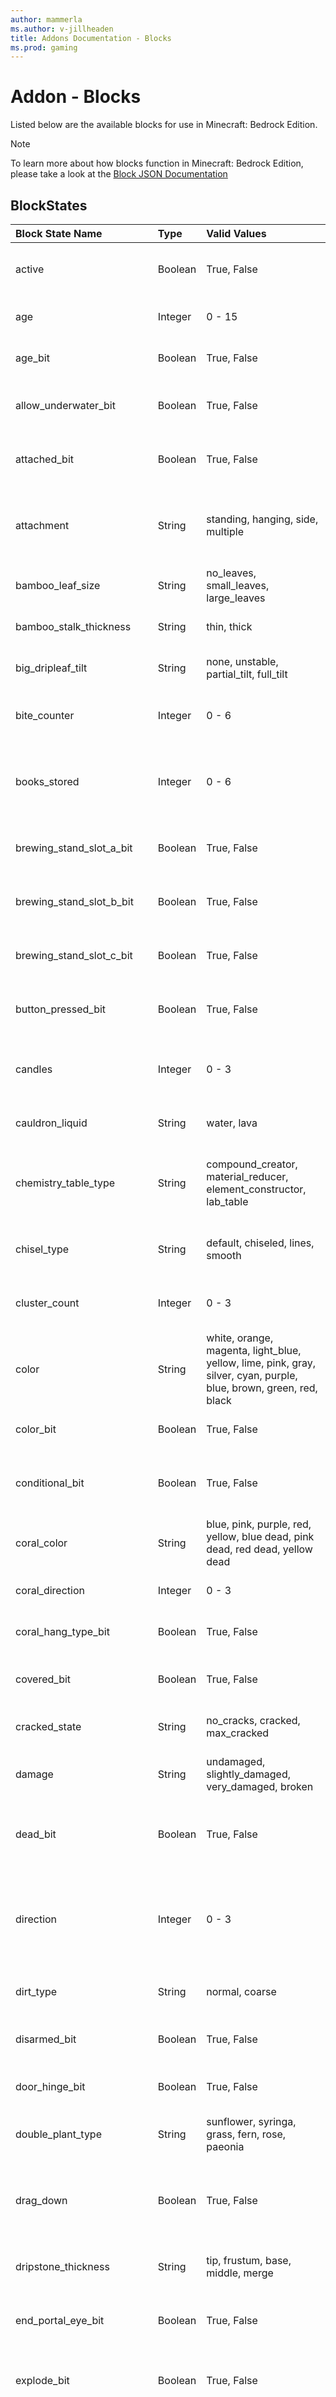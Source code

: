 ```yaml
---
author: mammerla
ms.author: v-jillheaden
title: Addons Documentation - Blocks
ms.prod: gaming
---
```


# Addon - Blocks

Listed below are the available blocks for use in Minecraft: Bedrock Edition.

> [!NOTE]
> To learn more about how blocks function in Minecraft: Bedrock Edition, please take a look at the [Block JSON Documentation](../../BlockReference/index.yml)

## BlockStates

| Block State Name| Type| Valid Values| Description |
|:-----------|:-----------|:-----------|:-----------|
| active| Boolean | True, False| Determines whether the block is active or not |
| age| Integer| 0 - 15| Represents the age of the block |
| age_bit| Boolean| True, False| Determines if saplings should grow |
| allow_underwater_bit| Boolean|  True, False| Determines if a TNT block works underwater |
| attached_bit| Boolean| True, False| Determines if a tripwire is attached to another tripwire |
| attachment| String|standing, hanging, side, multiple| Determines the type of attachment used by a bell or grindstone block |
| bamboo_leaf_size| String| no_leaves, small_leaves, large_leaves| Determines the size of bamboo leaves |
| bamboo_stalk_thickness| String|thin, thick| Determines the thickness of a bamboo stalk |
| big_dripleaf_tilt| String| none, unstable, partial_tilt, full_tilt| Determines the tilt state of big dripleaf block |
| bite_counter| Integer |0 - 6| Tracks how many bites of cake have been taken |
| books_stored| Integer |0 - 6| Determines how many books are stored in the chiseled bookshelf |
| brewing_stand_slot_a_bit| Boolean| True, False| Determines if a bottle is shown in slot a of the brewing stand |
| brewing_stand_slot_b_bit| Boolean| True, False| Determines if a bottle is shown in slot b of the brewing stand |
| brewing_stand_slot_c_bit| Boolean| True, False| Determines if a bottle is shown in slot c of the brewing stand |
| button_pressed_bit| Boolean| True, False| Determines if a button is in the pressed state or not |
| candles| Integer|  0 - 3| Describes how many extra candles are in the same block space |
| cauldron_liquid| String|water, lava| Determines the type of liquid in a cauldron |
| chemistry_table_type| String| compound_creator, material_reducer, element_constructor, lab_table| Determines the type of the work benches that are behind the edu features toggle |
| chisel_type| String| default, chiseled, lines, smooth| Determines the pattern of quartz and purpur blocks |
| cluster_count| Integer| 0 - 3| Describes how many sea pickles are in a cluster |
| color| String| white, orange, magenta, light_blue, yellow, lime, pink, gray, silver, cyan, purple, blue, brown, green, red, black| Determines the color of a block like wool |
| color_bit| Boolean| True, False| Sets if a torch is a colored torch block |
| conditional_bit| Boolean| True, False| Determines if a command block is conditional or not |
| coral_color| String| blue, pink, purple, red, yellow, blue dead, pink dead, red dead, yellow dead| Determines the color of a coral block |
| coral_direction| Integer| 0 - 3| Describes the rotation of coral fans |
| coral_hang_type_bit| Boolean| True, False| Describes the type of hanging for coral fans |
| covered_bit| Boolean|True, False| Describes if a top snow block is covering another block |
| cracked_state| String| no_cracks, cracked, max_cracked| Determines the cracked state of turtle eggs |
| damage| String| undamaged, slightly_damaged, very_damaged, broken| Determines the state of damage of an Anvil |
| dead_bit| Boolean| True, False| Determines if coral, coral fans, or sea pickles are dead |
| direction| Integer| 0 - 3| Determines the North, South, East, and West direction of some blocks. 0 = South, 1 = West, 2 = North 3 = East |
| dirt_type| String| normal, coarse| Determines the dirt type of a block |
| disarmed_bit| Boolean| True, False| Determines if a tripwire is disarmed or not. |
| door_hinge_bit| Boolean|True, False| Determines if door's hinge is mirrored or not |
| double_plant_type| String| sunflower, syringa, grass, fern, rose, paeonia| Determines the type of a double plant block |
| drag_down| Boolean| True, False| Describes if bubble columns drag entities down or pushes them up |
| dripstone_thickness| String| tip, frustum, base, middle, merge| Determines the type of a pointed dripstone block |
| end_portal_eye_bit| Boolean| True, False| Determines if an end portal block has an Eye in it |
| explode_bit| Boolean| True, False| Determines if a TNT block should start its explode sequence |
| facing_direction| Integer| 0 - 5| Determines the Up, Down, North, South, East, and West direction of some blocks. 0 = Down, 1 = Up, 2 = North, 3 = South, 4 = West, 5 = East |
| fill_level| Integer| 0 - 6| Determines fill level of a cauldron block |
| flower_type| String| poppy, orchid, allium, houstonia, tulip_red, tulip_orange, tulip_white, tulip_pink, oxeye, cornflower, lily_of_the_valley| Determines the type of a flower block |
| ground_sign_direction| Integer| 0 - 15| Describes the rotation of signs and standing banners |
| growth| Integer| 0 - 7| Determines the growth level of crops |
| hanging| Boolean| True, False| Describes if a lantern block is hanging or not |
| head_piece_bit| Boolean| True, False| Determines if a block is the pillow side of a bed |
| height| Integer| 0 - 7| Determines the height of a top snow block |
| huge_mushroom_bits| Integer| 0 - 15| Determines which huge mushroom block to be displayed |
| in_wall_bit| Boolean| True, False| Determines if a fence block is connected to a wall block |
| infiniburn_bit| Boolean| True, False| Determines if a block should burn infinitely |
| item_frame_map_bit| Boolean| True, False| Describes if an item frame block has a map in it |
| item_frame_photo_bit| Boolean| True, False| Describes if an item frame block has a photo in it |
| liquid_depth| Integer| 0 - 15| Determines the level of liquid blocks |
| lit| Boolean| True, False| Determines if a block is lit or not |
| moisturized_amount| Integer| 0 - 7| Determines the moisture level of crops |
| monster_egg_stone_type| String| stone, cobblestone, stone_brick, mossy_stone_brick, cracked_stone_brick, chiseled_stone_brick| Determines the stone type of a monster egg block |
| new_leaf_type| String| acacia, dark_oak| Determines the leaf type of some blocks |
| new_log_type| String| acacia, dark_oak| Determines the wood type of some blocks |
| no_drop_bit| Boolean| True, False| Determines if a skull block should drop loot |
| occupied_bit| Boolean| True, False| Determines if a bed block is occupied |
| old_leaf_type| String| oak, spruce, birch, jungle| Determines the leaf type of some blocks |
| old_log_type| String| oak, spruce, birch, jungle| Determines the wood type of some blocks |
| open_bit| Boolean| True, False| Determines if a door, gate, or trapdoor is open |
| output_lit_bit| Boolean| True, False| Determines if a Comparator's output is lit |
| output_subtract_bit| Boolean| True, False| Determines if a Comparator is set to subtract output |
| persistent_bit| Boolean| True, False| Determines if a leaf block is persistent |
| portal_axis| String| unknown, x, z| Determines the orientation of portal blocks |
| powered_bit| Boolean| True, False| Shows when an observer or tripwire sends a redstone signal |
| rail_data_bit| Boolean| True, False| Shows if a rail has a redstone signal |
| rail_direction| Integer| 0 - 8| Determines the orientation of a placed rail block |
| redstone_signal| Integer| 0 - 15| Determines the signal strength of a redstone signal |
| repeater_delay| Integer| 0 - 3| Determines the amount of delay of a repeater |
| sand_stone_type| String| default, hieroglyphs, cut, smooth| Determines the pattern of a sandstone block |
| sand_type| String| normal, red| Determines the sand type of a block |
| sapling_type| String| evergreen, birch, jungle, acacia, roofed_oak| Determines the type of the sapling block |
| sea_grass_type| String| default, double_top, double_bot| Determines the type of a seagrass block |
| sponge_type| String| dry, wet| Determines the type of a sponge block |
| stability| Integer| 0 - 5| Determines the stability of a scaffolding block |
| stability_check| Boolean| True, False| Describes if a scaffolding block has been checked for stability |
| stone_brick_type| String| default, mossy, cracked, chiseled, smooth| Determines the type of a stone brick block |
| stone_slab_type| String| smooth_stone, sandstone, wood, cobblestone, brick, stone_brick, quartz, nether_brick| Determines the type of some stone slab blocks |
| stone_slab_type_2| String| red_sandstone, purpur, prismarine_rough, prismarine_dark, prismarine_brick, mossy_cobblestone, smooth_sandstone, red_nether_brick| Determines the type of some stone slab blocks |
| stone_slab_type_3| String| end_stone_brick, smooth_red_sandstone, polished_andesite, andesite, diorite, polished_diorite, granite, polished_granite| Determines the type of some stone slab blocks |
| stone_slab_type_4| String| mossy_stone_brick, smooth_quartz, stone, cut_sandstone, cut_red_sandstone| Determines the type of some stone slab blocks |
| stone_type| String| stone, granite, granite_smooth, diorite, diorite_smooth, andesite, andesite_smooth| Determines the stone type of a block |
| stripped_bit| Boolean| True, False| Describes if a wood log has been stripped of bark |
| structure_block_type| String| data, save, load, corner, invalid, export| Determines the state of a structure block |
| structure_void_type| String| void, air| Determines which void mode to draw for structure blocks |
| suspended_bit| Boolean| True, False| Indicates if a tripwire block is suspended |
| tall_grass_type| String| default, tall, fern, snow| Determines the type of a tall grass block |
| toggle_bit| Boolean| True, False| Determines if a hopper block is active or not |
| top_slot_bit| Boolean| True, False| Shows if a slab is the top half of the block or not |
| torch_facing_direction| String| unknown, west, east, north, south, top| Determines the block that a torch is attached to in relation to its position |
| triggered_bit| Boolean| True, False| Determines if a dispenser is triggered |
| turtle_egg_count| String| one_egg, two_egg, three_egg, four_egg| Determines the amount of turtle eggs in an egg block |
| update_bit| Boolean| True, False| Determines if a leaf block or flower block should be updated |
| upper_block_bit| Boolean| True, False| Determines if a block is the upper half of an object like a door or a tall plant |
| upside_down_bit| Boolean| True, False| Determines if a stair block or trapdoor block is upsidedown |
| vine_direction_bits| Integer| 0 - 15| Determines the facing direction for vines, works like the facing_direction blockstate |
| wall_block_type| String| cobblestone, mossy_cobblestone, granite, diorite, andesite, sandstone, brick, stone_brick, mossy_stone_brick, nether_brick, end_brick, prismarine, red_sandstone, red_nether_brick| Determines the type of a stone used in a wall block |
| wall_connection_type_east| String| none, short, tall| Determines what kind of connection a wall has to the east |
| wall_connection_type_north| String| none, short, tall| Determines what kind of connection a wall has to the north |
| wall_connection_type_south| String| none, short, tall| Determines what kind of connection a wall has to the south |
| wall_connection_type_west| String| none, short, tall| Determines what kind of connection a wall has to the west |
| wall_post_bit| Boolean| True, False| Determines if a wall should contain a post |
| weirdo_direction| Integer | 0 - 3| Describes the rotation of stairs |
| wood_type| String| oak, spruce, birch, jungle, acacia, dark_oak| Determines the wood type of a block |

## List of Blocks

| Name |
|:-----------|
| minecraft:acacia_button |
| minecraft:acacia_door |
| minecraft:acacia_fence_gate |
| minecraft:acacia_hanging_sign |
| minecraft:acacia_pressure_plate |
| minecraft:acacia_stairs |
| minecraft:acacia_standing_sign |
| minecraft:acacia_trapdoor |
| minecraft:acacia_wall_sign |
| minecraft:activator_rail |
| minecraft:air |
| minecraft:allow |
| minecraft:amethyst_block |
| minecraft:amethyst_cluster |
| minecraft:ancient_debris |
| minecraft:andesite_stairs |
| minecraft:anvil |
| minecraft:azalea |
| minecraft:azalea_leaves |
| minecraft:azalea_leaves_flowered |
| minecraft:bamboo |
| minecraft:bamboo_block |
| minecraft:bamboo_button |
| minecraft:bamboo_door |
| minecraft:bamboo_double_slab |
| minecraft:bamboo_fence |
| minecraft:bamboo_fence_gate |
| minecraft:bamboo_hanging_sign |
| minecraft:bamboo_mosaic |
| minecraft:bamboo_mosaic_double_slab |
| minecraft:bamboo_mosaic_slab |
| minecraft:bamboo_mosaic_stairs |
| minecraft:bamboo_planks |
| minecraft:bamboo_pressure_plate |
| minecraft:bamboo_sapling |
| minecraft:bamboo_slab |
| minecraft:bamboo_stairs |
| minecraft:bamboo_standing_sign |
| minecraft:bamboo_trapdoor |
| minecraft:bamboo_wall_sign |
| minecraft:barrel |
| minecraft:barrier |
| minecraft:basalt |
| minecraft:beacon |
| minecraft:bed |
| minecraft:bedrock |
| minecraft:bee_nest |
| minecraft:beehive |
| minecraft:beetroot |
| minecraft:bell |
| minecraft:big_dripleaf |
| minecraft:birch_button |
| minecraft:birch_door |
| minecraft:birch_fence_gate |
| minecraft:birch_hanging_sign |
| minecraft:birch_pressure_plate |
| minecraft:birch_stairs |
| minecraft:birch_standing_sign |
| minecraft:birch_trapdoor |
| minecraft:birch_wall_sign |
| minecraft:black_candle |
| minecraft:black_candle_cake |
| minecraft:black_glazed_terracotta |
| minecraft:blackstone |
| minecraft:blackstone_double_slab |
| minecraft:blackstone_slab |
| minecraft:blackstone_stairs |
| minecraft:blackstone_wall |
| minecraft:blast_furnace |
| minecraft:blue_candle |
| minecraft:blue_candle_cake |
| minecraft:blue_glazed_terracotta |
| minecraft:blue_ice |
| minecraft:bone_block |
| minecraft:bookshelf |
| minecraft:border_block |
| minecraft:brewing_stand |
| minecraft:brick_block |
| minecraft:brick_stairs |
| minecraft:brown_candle |
| minecraft:brown_candle_cake |
| minecraft:brown_glazed_terracotta |
| minecraft:brown_mushroom |
| minecraft:brown_mushroom_block |
| minecraft:bubble_column |
| minecraft:budding_amethyst |
| minecraft:cactus |
| minecraft:cake |
| minecraft:calcite |
| minecraft:camera |
| minecraft:campfire |
| minecraft:candle |
| minecraft:candle_cake |
| minecraft:carpet |
| minecraft:carrots |
| minecraft:cartography_table |
| minecraft:carved_pumpkin |
| minecraft:cauldron |
| minecraft:cave_vines |
| minecraft:cave_vines_body_with_berries |
| minecraft:cave_vines_head_with_berries |
| minecraft:chain |
| minecraft:chain_command_block |
| minecraft:chemical_heat |
| minecraft:chemistry_table |
| minecraft:chest |
| minecraft:chiseled_bookshelf |
| minecraft:chiseled_deepslate |
| minecraft:chiseled_nether_bricks |
| minecraft:chiseled_polished_blackstone |
| minecraft:chorus_flower |
| minecraft:chorus_plant |
| minecraft:clay |
| minecraft:client_request_placeholder_block |
| minecraft:coal_block |
| minecraft:coal_ore |
| minecraft:cobbled_deepslate |
| minecraft:cobbled_deepslate_double_slab |
| minecraft:cobbled_deepslate_slab |
| minecraft:cobbled_deepslate_stairs |
| minecraft:cobbled_deepslate_wall |
| minecraft:cobblestone |
| minecraft:cobblestone_wall |
| minecraft:cocoa |
| minecraft:colored_torch_bp |
| minecraft:colored_torch_rg |
| minecraft:command_block |
| minecraft:composter |
| minecraft:concrete |
| minecraft:concrete_powder |
| minecraft:conduit |
| minecraft:copper_block |
| minecraft:copper_ore |
| minecraft:coral |
| minecraft:coral_block |
| minecraft:coral_fan |
| minecraft:coral_fan_dead |
| minecraft:coral_fan_hang |
| minecraft:coral_fan_hang2 |
| minecraft:coral_fan_hang3 |
| minecraft:cracked_deepslate_bricks |
| minecraft:cracked_deepslate_tiles |
| minecraft:cracked_nether_bricks |
| minecraft:cracked_polished_blackstone_bricks |
| minecraft:crafting_table |
| minecraft:crimson_button |
| minecraft:crimson_door |
| minecraft:crimson_double_slab |
| minecraft:crimson_fence |
| minecraft:crimson_fence_gate |
| minecraft:crimson_fungus |
| minecraft:crimson_hanging_sign |
| minecraft:crimson_hyphae |
| minecraft:crimson_nylium |
| minecraft:crimson_planks |
| minecraft:crimson_pressure_plate |
| minecraft:crimson_roots |
| minecraft:crimson_slab |
| minecraft:crimson_stairs |
| minecraft:crimson_standing_sign |
| minecraft:crimson_stem |
| minecraft:crimson_trapdoor |
| minecraft:crimson_wall_sign |
| minecraft:crying_obsidian |
| minecraft:cut_copper |
| minecraft:cut_copper_slab |
| minecraft:cut_copper_stairs |
| minecraft:cyan_candle |
| minecraft:cyan_candle_cake |
| minecraft:cyan_glazed_terracotta |
| minecraft:dark_oak_button |
| minecraft:dark_oak_door |
| minecraft:dark_oak_fence_gate |
| minecraft:dark_oak_hanging_sign |
| minecraft:dark_oak_pressure_plate |
| minecraft:dark_oak_stairs |
| minecraft:dark_oak_trapdoor |
| minecraft:dark_prismarine_stairs |
| minecraft:darkoak_standing_sign |
| minecraft:darkoak_wall_sign |
| minecraft:daylight_detector |
| minecraft:daylight_detector_inverted |
| minecraft:deadbush |
| minecraft:deepslate |
| minecraft:deepslate_brick_double_slab |
| minecraft:deepslate_brick_slab |
| minecraft:deepslate_brick_stairs |
| minecraft:deepslate_brick_wall |
| minecraft:deepslate_bricks |
| minecraft:deepslate_coal_ore |
| minecraft:deepslate_copper_ore |
| minecraft:deepslate_diamond_ore |
| minecraft:deepslate_emerald_ore |
| minecraft:deepslate_gold_ore |
| minecraft:deepslate_iron_ore |
| minecraft:deepslate_lapis_ore |
| minecraft:deepslate_redstone_ore |
| minecraft:deepslate_tile_double_slab |
| minecraft:deepslate_tile_slab |
| minecraft:deepslate_tile_stairs |
| minecraft:deepslate_tile_wall |
| minecraft:deepslate_tiles |
| minecraft:deny |
| minecraft:detector_rail |
| minecraft:diamond_block |
| minecraft:diamond_ore |
| minecraft:diorite_stairs |
| minecraft:dirt |
| minecraft:dirt_with_roots |
| minecraft:dispenser |
| minecraft:double_cut_copper_slab |
| minecraft:double_plant |
| minecraft:double_block_slab |
| minecraft:double_block_slab2 |
| minecraft:double_block_slab3 |
| minecraft:double_block_slab4 |
| minecraft:double_wooden_slab |
| minecraft:dragon_egg |
| minecraft:dried_kelp_block |
| minecraft:dripstone_block |
| minecraft:dropper |
| minecraft:element_0 |
| minecraft:element_1 |
| minecraft:element_10 |
| minecraft:element_100 |
| minecraft:element_101 |
| minecraft:element_102 |
| minecraft:element_103 |
| minecraft:element_104 |
| minecraft:element_105 |
| minecraft:element_106 |
| minecraft:element_107 |
| minecraft:element_108 |
| minecraft:element_109 |
| minecraft:element_11 |
| minecraft:element_110 |
| minecraft:element_111 |
| minecraft:element_112 |
| minecraft:element_113 |
| minecraft:element_114 |
| minecraft:element_115 |
| minecraft:element_116 |
| minecraft:element_117 |
| minecraft:element_118 |
| minecraft:element_12 |
| minecraft:element_13 |
| minecraft:element_14 |
| minecraft:element_15 |
| minecraft:element_16 |
| minecraft:element_17 |
| minecraft:element_18 |
| minecraft:element_19 |
| minecraft:element_2 |
| minecraft:element_20 |
| minecraft:element_21 |
| minecraft:element_22 |
| minecraft:element_23 |
| minecraft:element_24 |
| minecraft:element_25 |
| minecraft:element_26 |
| minecraft:element_27 |
| minecraft:element_28 |
| minecraft:element_29 |
| minecraft:element_3 |
| minecraft:element_30 |
| minecraft:element_31 |
| minecraft:element_32 |
| minecraft:element_33 |
| minecraft:element_34 |
| minecraft:element_35 |
| minecraft:element_36 |
| minecraft:element_37 |
| minecraft:element_38 |
| minecraft:element_39 |
| minecraft:element_4 |
| minecraft:element_40 |
| minecraft:element_41 |
| minecraft:element_42 |
| minecraft:element_43 |
| minecraft:element_44 |
| minecraft:element_45 |
| minecraft:element_46 |
| minecraft:element_47 |
| minecraft:element_48 |
| minecraft:element_49 |
| minecraft:element_5 |
| minecraft:element_50 |
| minecraft:element_51 |
| minecraft:element_52 |
| minecraft:element_53 |
| minecraft:element_54 |
| minecraft:element_55 |
| minecraft:element_56 |
| minecraft:element_57 |
| minecraft:element_58 |
| minecraft:element_59 |
| minecraft:element_6 |
| minecraft:element_60 |
| minecraft:element_61 |
| minecraft:element_62 |
| minecraft:element_63 |
| minecraft:element_64 |
| minecraft:element_65 |
| minecraft:element_66 |
| minecraft:element_67 |
| minecraft:element_68 |
| minecraft:element_69 |
| minecraft:element_7 |
| minecraft:element_70 |
| minecraft:element_71 |
| minecraft:element_72 |
| minecraft:element_73 |
| minecraft:element_74 |
| minecraft:element_75 |
| minecraft:element_76 |
| minecraft:element_77 |
| minecraft:element_78 |
| minecraft:element_79 |
| minecraft:element_8 |
| minecraft:element_80 |
| minecraft:element_81 |
| minecraft:element_82 |
| minecraft:element_83 |
| minecraft:element_84 |
| minecraft:element_85 |
| minecraft:element_86 |
| minecraft:element_87 |
| minecraft:element_88 |
| minecraft:element_89 |
| minecraft:element_9 |
| minecraft:element_90 |
| minecraft:element_91 |
| minecraft:element_92 |
| minecraft:element_93 |
| minecraft:element_94 |
| minecraft:element_95 |
| minecraft:element_96 |
| minecraft:element_97 |
| minecraft:element_98 |
| minecraft:element_99 |
| minecraft:emerald_block |
| minecraft:emerald_ore |
| minecraft:enchanting_table |
| minecraft:end_brick_stairs |
| minecraft:end_bricks |
| minecraft:end_gateway |
| minecraft:end_portal |
| minecraft:end_portal_frame |
| minecraft:end_rod |
| minecraft:end_stone |
| minecraft:ender_chest |
| minecraft:exposed_copper |
| minecraft:exposed_cut_copper |
| minecraft:exposed_cut_copper_slab |
| minecraft:exposed_cut_copper_stairs |
| minecraft:exposed_double_cut_copper_slab |
| minecraft:farmland |
| minecraft:fence |
| minecraft:fence_gate |
| minecraft:fire |
| minecraft:fletching_table |
| minecraft:flower_pot |
| minecraft:flowering_azalea |
| minecraft:flowing_lava |
| minecraft:flowing_water |
| minecraft:frame |
| minecraft:frog_spawn |
| minecraft:frosted_ice |
| minecraft:furnace |
| minecraft:gilded_blackstone |
| minecraft:glass |
| minecraft:glass_pane |
| minecraft:glow_frame |
| minecraft:glow_lichen |
| minecraft:glowingobsidian |
| minecraft:glowstone |
| minecraft:gold_block |
| minecraft:gold_ore |
| minecraft:golden_rail |
| minecraft:granite_stairs |
| minecraft:grass |
| minecraft:grass_path |
| minecraft:gravel |
| minecraft:gray_candle |
| minecraft:gray_candle_cake |
| minecraft:gray_glazed_terracotta |
| minecraft:green_candle |
| minecraft:green_candle_cake |
| minecraft:green_glazed_terracotta |
| minecraft:grindstone |
| minecraft:hanging_roots |
| minecraft:hard_glass |
| minecraft:hard_glass_pane |
| minecraft:hard_stained_glass |
| minecraft:hard_stained_glass_pane |
| minecraft:hardened_clay |
| minecraft:hay_block |
| minecraft:heavy_weighted_pressure_plate |
| minecraft:honey_block |
| minecraft:honeycomb_block |
| minecraft:hopper |
| minecraft:ice |
| minecraft:infested_deepslate |
| minecraft:info_update |
| minecraft:info_update2 |
| minecraft:invisible_bedrock |
| minecraft:iron_bars |
| minecraft:iron_block |
| minecraft:iron_door |
| minecraft:iron_ore |
| minecraft:iron_trapdoor |
| minecraft:jigsaw |
| minecraft:jukebox |
| minecraft:jungle_button |
| minecraft:jungle_door |
| minecraft:jungle_fence_gate |
| minecraft:jungle_hanging_sign |
| minecraft:jungle_pressure_plate |
| minecraft:jungle_stairs |
| minecraft:jungle_standing_sign |
| minecraft:jungle_trapdoor |
| minecraft:jungle_wall_sign |
| minecraft:kelp |
| minecraft:ladder |
| minecraft:lantern |
| minecraft:lapis_block |
| minecraft:lapis_ore |
| minecraft:large_amethyst_bud |
| minecraft:lava |
| minecraft:lava_cauldron |
| minecraft:leaves |
| minecraft:leaves2 |
| minecraft:lectern |
| minecraft:lever |
| minecraft:light_block |
| minecraft:light_blue_candle |
| minecraft:light_blue_candle_cake |
| minecraft:light_blue_glazed_terracotta |
| minecraft:light_gray_candle |
| minecraft:light_gray_candle_cake |
| minecraft:light_weighted_pressure_plate |
| minecraft:lightning_rod |
| minecraft:lime_candle |
| minecraft:lime_candle_cake |
| minecraft:lime_glazed_terracotta |
| minecraft:lit_blast_furnace |
| minecraft:lit_deepslate_redstone_ore |
| minecraft:lit_furnace |
| minecraft:lit_pumpkin |
| minecraft:lit_redstone_lamp |
| minecraft:lit_redstone_ore |
| minecraft:lit_smoker |
| minecraft:lodestone |
| minecraft:log |
| minecraft:log2 |
| minecraft:loom |
| minecraft:magenta_candle |
| minecraft:magenta_candle_cake |
| minecraft:magenta_glazed_terracotta |
| minecraft:magma |
| minecraft:mangrove_button |
| minecraft:mangrove_door |
| minecraft:mangrove_double_slab |
| minecraft:mangrove_fence |
| minecraft:mangrove_fence_gate |
| minecraft:mangrove_hanging_sign |
| minecraft:mangrove_leaves |
| minecraft:mangrove_log |
| minecraft:mangrove_planks |
| minecraft:mangrove_pressure_plate |
| minecraft:mangrove_propagule |
| minecraft:mangrove_propagule_hanging |
| minecraft:mangrove_roots |
| minecraft:mangrove_slab |
| minecraft:mangrove_stairs |
| minecraft:mangrove_standing_sign |
| minecraft:mangrove_trapdoor |
| minecraft:mangrove_wall_sign |
| minecraft:mangrove_wood |
| minecraft:medium_amethyst_bud |
| minecraft:melon_block |
| minecraft:melon_stem |
| minecraft:mob_spawner |
| minecraft:monster_egg |
| minecraft:moss_block |
| minecraft:moss_carpet |
| minecraft:mossy_cobblestone |
| minecraft:mossy_cobblestone_stairs |
| minecraft:mossy_stone_brick_stairs |
| minecraft:moving_block |
| minecraft:mud |
| minecraft:mud_brick_double_slab |
| minecraft:mud_brick_slab |
| minecraft:mud_brick_stairs |
| minecraft:mud_brick_wall |
| minecraft:mud_bricks |
| minecraft:muddy_mangrove_roots |
| minecraft:mycelium |
| minecraft:nether_brick |
| minecraft:nether_brick_fence |
| minecraft:nether_brick_stairs |
| minecraft:nether_gold_ore |
| minecraft:nether_sprouts |
| minecraft:nether_wart |
| minecraft:nether_wart_block |
| minecraft:netherite_block |
| minecraft:netherrack |
| minecraft:netherreactor |
| minecraft:normal_stone_stairs |
| minecraft:noteblock |
| minecraft:oak_hanging_sign |
| minecraft:oak_stairs |
| minecraft:observer |
| minecraft:obsidian |
| minecraft:ochre_froglight |
| minecraft:orange_candle |
| minecraft:orange_candle_cake |
| minecraft:orange_glazed_terracotta |
| minecraft:oxidized_copper |
| minecraft:oxidized_cut_copper |
| minecraft:oxidized_cut_copper_slab |
| minecraft:oxidized_cut_copper_stairs |
| minecraft:oxidized_double_cut_copper_slab |
| minecraft:packed_ice |
| minecraft:packed_mud |
| minecraft:pearlescent_froglight |
| minecraft:pink_candle |
| minecraft:pink_candle_cake |
| minecraft:pink_glazed_terracotta |
| minecraft:piston |
| minecraft:piston_arm_collision |
| minecraft:planks |
| minecraft:podzol |
| minecraft:pointed_dripstone |
| minecraft:polished_andesite_stairs |
| minecraft:polished_basalt |
| minecraft:polished_blackstone |
| minecraft:polished_blackstone_brick_double_slab |
| minecraft:polished_blackstone_brick_slab |
| minecraft:polished_blackstone_brick_stairs |
| minecraft:polished_blackstone_brick_wall |
| minecraft:polished_blackstone_bricks |
| minecraft:polished_blackstone_button |
| minecraft:polished_blackstone_double_slab |
| minecraft:polished_blackstone_pressure_plate |
| minecraft:polished_blackstone_slab |
| minecraft:polished_blackstone_stairs |
| minecraft:polished_blackstone_wall |
| minecraft:polished_deepslate |
| minecraft:polished_deepslate_double_slab |
| minecraft:polished_deepslate_slab |
| minecraft:polished_deepslate_stairs |
| minecraft:polished_deepslate_wall |
| minecraft:polished_diorite_stairs |
| minecraft:polished_granite_stairs |
| minecraft:portal |
| minecraft:potatoes |
| minecraft:powder_snow |
| minecraft:powered_comparator |
| minecraft:powered_repeater |
| minecraft:prismarine |
| minecraft:prismarine_bricks_stairs |
| minecraft:prismarine_stairs |
| minecraft:pumpkin |
| minecraft:pumpkin_stem |
| minecraft:purple_candle |
| minecraft:purple_candle_cake |
| minecraft:purple_glazed_terracotta |
| minecraft:purpur_block |
| minecraft:purpur_stairs |
| minecraft:quartz_block |
| minecraft:quartz_bricks |
| minecraft:quartz_ore |
| minecraft:quartz_stairs |
| minecraft:rail |
| minecraft:raw_copper_block |
| minecraft:raw_gold_block |
| minecraft:raw_iron_block |
| minecraft:red_candle |
| minecraft:red_candle_cake |
| minecraft:red_flower |
| minecraft:red_glazed_terracotta |
| minecraft:red_mushroom |
| minecraft:red_mushroom_block |
| minecraft:red_nether_brick |
| minecraft:red_nether_brick_stairs |
| minecraft:red_sandstone |
| minecraft:red_sandstone_stairs |
| minecraft:redstone_block |
| minecraft:redstone_lamp |
| minecraft:redstone_ore |
| minecraft:redstone_torch |
| minecraft:redstone_wire |
| minecraft:reeds |
| minecraft:reinforced_deepslate |
| minecraft:repeating_command_block |
| minecraft:reserved6 |
| minecraft:respawn_anchor |
| minecraft:sand |
| minecraft:sandstone |
| minecraft:sandstone_stairs |
| minecraft:sapling |
| minecraft:scaffolding |
| minecraft:sculk |
| minecraft:sculk_catalyst |
| minecraft:sculk_sensor |
| minecraft:sculk_shrieker |
| minecraft:sculk_vein |
| minecraft:sea_lantern |
| minecraft:sea_pickle |
| minecraft:seagrass |
| minecraft:shroomlight |
| minecraft:shulker_box |
| minecraft:silver_glazed_terracotta |
| minecraft:skull |
| minecraft:slime |
| minecraft:small_amethyst_bud |
| minecraft:small_dripleaf_block |
| minecraft:smithing_table |
| minecraft:smoker |
| minecraft:smooth_basalt |
| minecraft:smooth_quartz_stairs |
| minecraft:smooth_red_sandstone_stairs |
| minecraft:smooth_sandstone_stairs |
| minecraft:smooth_stone |
| minecraft:snow |
| minecraft:snow_layer |
| minecraft:soul_campfire |
| minecraft:soul_fire |
| minecraft:soul_lantern |
| minecraft:soul_sand |
| minecraft:soul_soil |
| minecraft:soul_torch |
| minecraft:sponge |
| minecraft:spore_blossom |
| minecraft:spruce_button |
| minecraft:spruce_door |
| minecraft:spruce_fence_gate |
| minecraft:spruce_hanging_sign |
| minecraft:spruce_pressure_plate |
| minecraft:spruce_stairs |
| minecraft:spruce_standing_sign |
| minecraft:spruce_trapdoor |
| minecraft:spruce_wall_sign |
| minecraft:stained_glass |
| minecraft:stained_glass_pane |
| minecraft:stained_hardened_clay |
| minecraft:standing_banner |
| minecraft:standing_sign |
| minecraft:sticky_piston |
| minecraft:sticky_piston_arm_collision |
| minecraft:stone |
| minecraft:stone_block_slab |
| minecraft:stone_block_slab2 |
| minecraft:stone_block_slab3 |
| minecraft:stone_block_slab4 |
| minecraft:stone_brick_stairs |
| minecraft:stone_button |
| minecraft:stone_pressure_plate |
| minecraft:stone_stairs |
| minecraft:stonebrick |
| minecraft:stonecutter |
| minecraft:stonecutter_block |
| minecraft:stripped_acacia_log |
| minecraft:stripped_bamboo_block |
| minecraft:stripped_birch_log |
| minecraft:stripped_crimson_hyphae |
| minecraft:stripped_crimson_stem |
| minecraft:stripped_dark_oak_log |
| minecraft:stripped_jungle_log |
| minecraft:stripped_mangrove_log |
| minecraft:stripped_mangrove_wood |
| minecraft:stripped_oak_log |
| minecraft:stripped_spruce_log |
| minecraft:stripped_warped_hyphae |
| minecraft:stripped_warped_stem |
| minecraft:structure_block |
| minecraft:structure_void |
| minecraft:sweet_berry_bush |
| minecraft:tallgrass |
| minecraft:target |
| minecraft:tinted_glass |
| minecraft:tnt |
| minecraft:torch |
| minecraft:trapdoor |
| minecraft:trapped_chest |
| minecraft:trip_wire |
| minecraft:tripwire_hook |
| minecraft:tuff |
| minecraft:turtle_egg |
| minecraft:twisting_vines |
| minecraft:underwater_torch |
| minecraft:undyed_shulker_box |
| minecraft:unknown |
| minecraft:unlit_redstone_torch |
| minecraft:unpowered_comparator |
| minecraft:unpowered_repeater |
| minecraft:verdant_froglight |
| minecraft:vine |
| minecraft:wall_banner |
| minecraft:wall_sign |
| minecraft:warped_button |
| minecraft:warped_door |
| minecraft:warped_double_slab |
| minecraft:warped_fence |
| minecraft:warped_fence_gate |
| minecraft:warped_fungus |
| minecraft:warped_hanging_sign |
| minecraft:warped_hyphae |
| minecraft:warped_nylium |
| minecraft:warped_planks |
| minecraft:warped_pressure_plate |
| minecraft:warped_roots |
| minecraft:warped_slab |
| minecraft:warped_stairs |
| minecraft:warped_standing_sign |
| minecraft:warped_stem |
| minecraft:warped_trapdoor |
| minecraft:warped_wall_sign |
| minecraft:warped_wart_block |
| minecraft:water |
| minecraft:waterlily |
| minecraft:waxed_copper |
| minecraft:waxed_cut_copper |
| minecraft:waxed_cut_copper_slab |
| minecraft:waxed_cut_copper_stairs |
| minecraft:waxed_double_cut_copper_slab |
| minecraft:waxed_exposed_copper |
| minecraft:waxed_exposed_cut_copper |
| minecraft:waxed_exposed_cut_copper_slab |
| minecraft:waxed_exposed_cut_copper_stairs |
| minecraft:waxed_exposed_double_cut_copper_slab |
| minecraft:waxed_oxidized_copper |
| minecraft:waxed_oxidized_cut_copper |
| minecraft:waxed_oxidized_cut_copper_slab |
| minecraft:waxed_oxidized_cut_copper_stairs |
| minecraft:waxed_oxidized_double_cut_copper_slab |
| minecraft:waxed_weathered_copper |
| minecraft:waxed_weathered_cut_copper |
| minecraft:waxed_weathered_cut_copper_slab |
| minecraft:waxed_weathered_cut_copper_stairs |
| minecraft:waxed_weathered_double_cut_copper_slab |
| minecraft:weathered_copper |
| minecraft:weathered_cut_copper |
| minecraft:weathered_cut_copper_slab |
| minecraft:weathered_cut_copper_stairs |
| minecraft:weathered_double_cut_copper_slab |
| minecraft:web |
| minecraft:weeping_vines |
| minecraft:wheat |
| minecraft:white_candle |
| minecraft:white_candle_cake |
| minecraft:white_glazed_terracotta |
| minecraft:wither_rose |
| minecraft:wood |
| minecraft:wooden_button |
| minecraft:wooden_door |
| minecraft:wooden_pressure_plate |
| minecraft:wooden_slab |
| minecraft:wool |
| minecraft:yellow_candle |
| minecraft:yellow_candle_cake |
| minecraft:yellow_flower |
| minecraft:yellow_glazed_terracotta |
